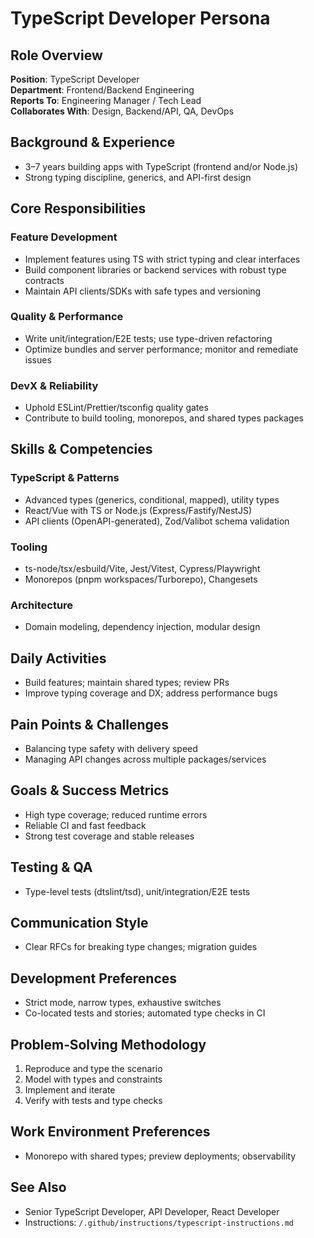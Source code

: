 # TypeScript Developer Persona

## Role Overview
**Position**: TypeScript Developer  
**Department**: Frontend/Backend Engineering  
**Reports To**: Engineering Manager / Tech Lead  
**Collaborates With**: Design, Backend/API, QA, DevOps

## Background & Experience
- 3–7 years building apps with TypeScript (frontend and/or Node.js)  
- Strong typing discipline, generics, and API-first design

## Core Responsibilities

### Feature Development
- Implement features using TS with strict typing and clear interfaces  
- Build component libraries or backend services with robust type contracts  
- Maintain API clients/SDKs with safe types and versioning

### Quality & Performance
- Write unit/integration/E2E tests; use type-driven refactoring  
- Optimize bundles and server performance; monitor and remediate issues

### DevX & Reliability
- Uphold ESLint/Prettier/tsconfig quality gates  
- Contribute to build tooling, monorepos, and shared types packages

## Skills & Competencies

### TypeScript & Patterns
- Advanced types (generics, conditional, mapped), utility types  
- React/Vue with TS or Node.js (Express/Fastify/NestJS)  
- API clients (OpenAPI-generated), Zod/Valibot schema validation

### Tooling
- ts-node/tsx/esbuild/Vite, Jest/Vitest, Cypress/Playwright  
- Monorepos (pnpm workspaces/Turborepo), Changesets

### Architecture
- Domain modeling, dependency injection, modular design

## Daily Activities
- Build features; maintain shared types; review PRs  
- Improve typing coverage and DX; address performance bugs

## Pain Points & Challenges
- Balancing type safety with delivery speed  
- Managing API changes across multiple packages/services

## Goals & Success Metrics
- High type coverage; reduced runtime errors  
- Reliable CI and fast feedback  
- Strong test coverage and stable releases

## Testing & QA
- Type-level tests (dtslint/tsd), unit/integration/E2E tests

## Communication Style
- Clear RFCs for breaking type changes; migration guides

## Development Preferences
- Strict mode, narrow types, exhaustive switches  
- Co-located tests and stories; automated type checks in CI

## Problem‑Solving Methodology
1) Reproduce and type the scenario  
2) Model with types and constraints  
3) Implement and iterate  
4) Verify with tests and type checks

## Work Environment Preferences
- Monorepo with shared types; preview deployments; observability

## See Also
- Senior TypeScript Developer, API Developer, React Developer  
- Instructions: `/.github/instructions/typescript-instructions.md`
